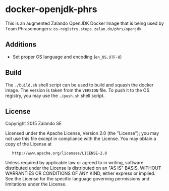 # docker-openjdk-phrs
This is an augmented Zalando OpenJDK Docker Image that is being used by Team
Phrasemongers: `os-registry.stups.zalan.do/phrs/openjdk`

## Additions
- Set proper OS language and encoding (`en_US.UTF-8`)

## Build
The `./build.sh` shell script can be used to build and squash the docker image.
The version is taken from the `VERSION` file. To push it to the OS registry,
you may use the `./push.sh` shell script.

## License
Copyright 2015 Zalando SE

Licensed under the Apache License, Version 2.0 (the "License");
you may not use this file except in compliance with the License.
You may obtain a copy of the License at

       http://www.apache.org/licenses/LICENSE-2.0

Unless required by applicable law or agreed to in writing, software
distributed under the License is distributed on an "AS IS" BASIS,
WITHOUT WARRANTIES OR CONDITIONS OF ANY KIND, either express or implied.
See the License for the specific language governing permissions and
limitations under the License.

